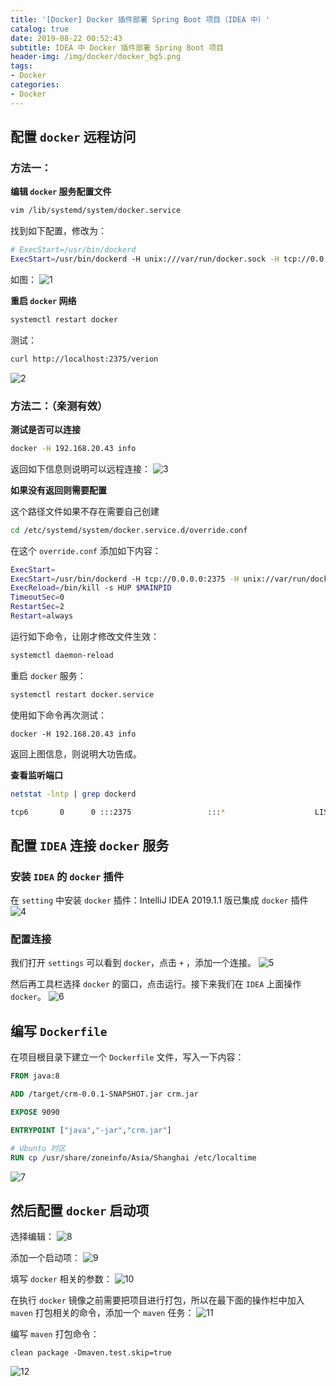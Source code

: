 ```yaml
---
title: '[Docker] Docker 插件部署 Spring Boot 项目（IDEA 中）'
catalog: true
date: 2019-08-22 00:52:43
subtitle: IDEA 中 Docker 插件部署 Spring Boot 项目
header-img: /img/docker/docker_bg5.png
tags:
- Docker
categories:
- Docker
---
```


## 配置 `docker` 远程访问

### 方法一：
**编辑 `docker` 服务配置文件**
```sh
vim /lib/systemd/system/docker.service
```
找到如下配置，修改为：
```sh
# ExecStart=/usr/bin/dockerd
ExecStart=/usr/bin/dockerd -H unix:///var/run/docker.sock -H tcp://0.0.0.0:2375
```
如图：
![1](1.png)

**重启 `docker` 网络**
```sh
systemctl restart docker
```
测试：
```sh
curl http://localhost:2375/verion
```
![2](2.png)


### 方法二：（亲测有效）
**测试是否可以连接**
```sh
docker -H 192.168.20.43 info
```
返回如下信息则说明可以远程连接：
![3](3.png)

**如果没有返回则需要配置**

这个路径文件如果不存在需要自己创建
```sh
cd /etc/systemd/system/docker.service.d/override.conf
```
在这个 `override.conf`  添加如下内容：
```sh
ExecStart=
ExecStart=/usr/bin/dockerd -H tcp://0.0.0.0:2375 -H unix://var/run/docker.sock
ExecReload=/bin/kill -s HUP $MAINPID
TimeoutSec=0
RestartSec=2
Restart=always
```
运行如下命令，让刚才修改文件生效：
```sh
systemctl daemon-reload
```
重启 `docker` 服务：
```sh
systemctl restart docker.service
```
使用如下命令再次测试：
```
docker -H 192.168.20.43 info
```
返回上图信息，则说明大功告成。

**查看监听端口**

```sh
netstat -lntp | grep dockerd

tcp6       0      0 :::2375                 :::*                    LISTEN      3305/dockerd
```

## 配置 `IDEA` 连接 `docker` 服务
### 安装 `IDEA` 的 `docker` 插件
在 `setting` 中安装 `docker` 插件：IntelliJ IDEA 2019.1.1 版已集成 `docker` 插件
![4](4.png)

### 配置连接
我们打开 `settings` 可以看到 `docker`，点击 `+` ，添加一个连接。
![5](5.png)

然后再工具栏选择 `docker` 的窗口，点击运行。接下来我们在 `IDEA` 上面操作 `docker`。
![6](6.png)

## 编写 `Dockerfile`
在项目根目录下建立一个 `Dockerfile` 文件，写入一下内容：
```Dockerfile
FROM java:8

ADD /target/crm-0.0.1-SNAPSHOT.jar crm.jar

EXPOSE 9090

ENTRYPOINT ["java","-jar","crm.jar"]

# Ubuntu 时区
RUN cp /usr/share/zoneinfo/Asia/Shanghai /etc/localtime
```
![7](7.png)

## 然后配置 `docker` 启动项
选择编辑：
![8](8.png)

添加一个启动项：
![9](9.png)

填写 `docker` 相关的参数：
![10](10.png)

在执行 `docker` 镜像之前需要把项目进行打包，所以在最下面的操作栏中加入 `maven` 打包相关的命令，添加一个 `maven` 任务：
![11](11.png)

编写 `maven` 打包命令：
```maven
clean package -Dmaven.test.skip=true
```
![12](12.png)
